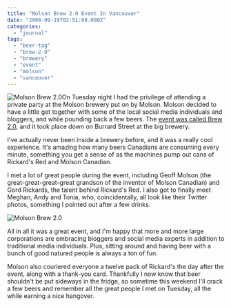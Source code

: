 ```yaml
---
title: "Molson Brew 2.0 Event In Vancouver"
date: "2008-09-19T02:51:08.000Z"
categories: 
  - "journal"
tags: 
  - "beer-tag"
  - "brew-2-0"
  - "brewery"
  - "event"
  - "molson"
  - "vancouver"
---
```


![Molson Brew 2.0](http://farm4.static.flickr.com/3280/2864160805_d83a9a7f59.jpg?v=0)On Tuesday night I had the privilege of attending a private party at the Molson brewery put on by Molson. Molson decided to have a little get together with some of the local social media individuals and bloggers, and while pounding back a few beers. The [event was called Brew 2.0](http://blog.molson.com/community/2008/09/18/brew-20-visits-vancouver/), and it took place down on Burrard Street at the big brewery.

I've actually never been inside a brewery before, and it was a really cool experience. It's amazing how many beers Canadians are consuming every minute, something you get a sense of as the machines pump out cans of Rickard's Red and Molson Canadian.

I met a lot of great people during the event, including Geoff Molson (the great-great-great-great grandson of the inventor of Molson Canadian) and Gord Rickards, the talent behind Rickard's Red. I also got to finally meet Meghan, Andy and Tonia, who, coincidentally, all look like their Twitter photos, something I pointed out after a few drinks.

![Molson Brew 2.0](http://farm4.static.flickr.com/3032/2864992068_64413f4165.jpg?v=0)

All in all it was a great event, and I'm happy that more and more large corporations are embracing bloggers and social media experts in addition to traditional media individuals. Plus, sitting around and having beer with a bunch of good natured people is always a ton of fun.

Molson also couriered everyone a twelve pack of Rickard's the day after the event, along with a thank-you card. Thankfully I now know that beer shouldn't be put sideways in the fridge, so sometime this weekend I'll crack a few beers and remember all the great people I met on Tuesday, all the while earning a nice hangover.
